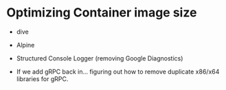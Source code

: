 # Optimizing Container image size
- dive
- Alpine
- Structured Console Logger (removing Google Diagnostics)

- If we add gRPC back in... figuring out how to remove duplicate x86/x64 libraries for gRPC.

